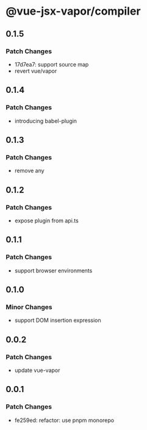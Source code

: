 # @vue-jsx-vapor/compiler

## 0.1.5

### Patch Changes

- 17d7ea7: support source map
- revert vue/vapor

## 0.1.4

### Patch Changes

- introducing babel-plugin

## 0.1.3

### Patch Changes

- remove any

## 0.1.2

### Patch Changes

- expose plugin from api.ts

## 0.1.1

### Patch Changes

- support browser environments

## 0.1.0

### Minor Changes

- support DOM insertion expression

## 0.0.2

### Patch Changes

- update vue-vapor

## 0.0.1

### Patch Changes

- fe259ed: refactor: use pnpm monorepo
